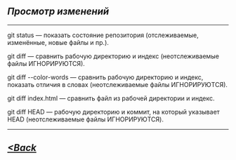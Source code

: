 ## ***Просмотр изменений*** 

---

git status — показать состояние репозитория (отслеживаемые, изменённые, новые файлы и пр.).

git diff — сравнить рабочую директорию и индекс (неотслеживаемые файлы ИГНОРИРУЮТСЯ).

git diff --color-words — сравнить рабочую директорию и индекс, показать отличия в словах (неотслеживаемые файлы ИГНОРИРУЮТСЯ).

git diff index.html — сравнить файл из рабочей директории и индекс.

git diff HEAD — рабочую директорию и коммит, на который указывает HEAD (неотслеживаемые файлы ИГНОРИРУЮТСЯ).

---

## *[<Back](/readme.md)*